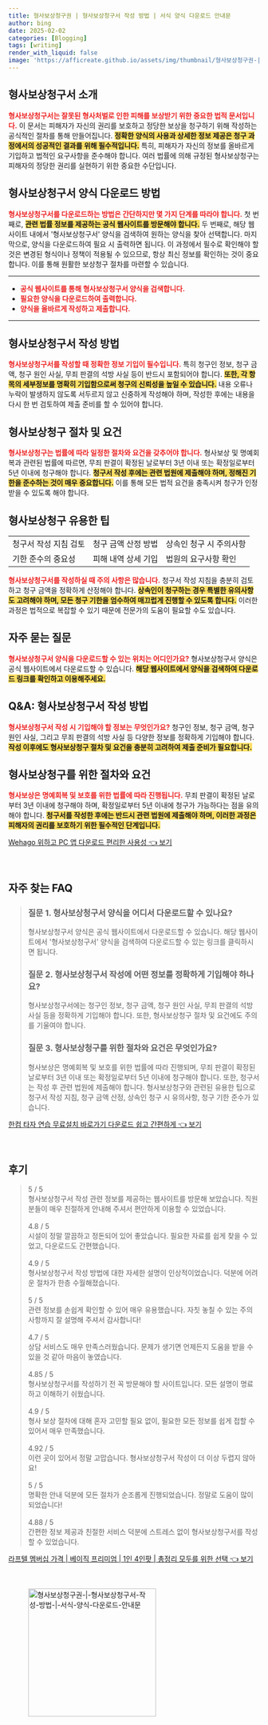 ```yaml
---
title: 형사보상청구권 | 형사보상청구서 작성 방법 | 서식 양식 다운로드 안내문
author: bing
date: 2025-02-02
categories: [Blogging]
tags: [writing]
render_with_liquid: false
image: 'https://afficreate.github.io/assets/img/thumbnail/형사보상청구권-|-형사보상청구서-작성-방법-|-서식-양식-다운로드-안내문.webp'
---
```



<h2 id='형사보상청구서_소개'>형사보상청구서 소개</h2>

<p><b><span style="color: #ee2323;">형사보상청구서는 잘못된 형사처벌로 인한 피해를 보상받기 위한 중요한 법적 문서입니다.</span></b> 이 문서는 피해자가 자신의 권리를 보호하고 정당한 보상을 청구하기 위해 작성하는 공식적인 절차를 통해 만들어집니다. <b><span style="background-color: #ffe066;">정확한 양식의 사용과 상세한 정보 제공은 청구 과정에서의 성공적인 결과를 위해 필수적입니다.</span></b> 특히, 피해자가 자신의 정보를 올바르게 기입하고 법적인 요구사항을 준수해야 합니다. 여러 법률에 의해 규정된 형사보상청구는 피해자의 정당한 권리를 실현하기 위한 중요한 수단입니다.</p>

<h2 id='양식_다운로드_방법'>형사보상청구서 양식 다운로드 방법</h2>

<p><b><span style="color: #ee2323;">형사보상청구서를 다운로드하는 방법은 간단하지만 몇 가지 단계를 따라야 합니다.</span></b> 첫 번째로, <b><span style="background-color: #ffe066;">관련 법률 정보를 제공하는 공식 웹사이트를 방문해야 합니다.</span></b> 두 번째로, 해당 웹사이트 내에서 '형사보상청구서' 양식을 검색하여 원하는 양식을 찾아 선택합니다. 마지막으로, 양식을 다운로드하여 필요 시 출력하면 됩니다. 이 과정에서 필수로 확인해야 할 것은 변경된 형식이나 정책이 적용될 수 있으므로, 항상 최신 정보를 확인하는 것이 중요합니다. 이를 통해 원활한 보상청구 절차를 마련할 수 있습니다.</p>

<hr />

<ul>
    <li><b><span style="color: #ee2323;">공식 웹사이트를 통해 형사보상청구서 양식을 검색합니다.</span></b></li>
    <li><b><span style="color: #ee2323;">필요한 양식을 다운로드하여 출력합니다.</span></b></li>
    <li><b><span style="color: #ee2323;">양식을 올바르게 작성하고 제출합니다.</span></b></li>
</ul>

<hr />

<h2 id='형사보상청구서_작성_방법'>형사보상청구서 작성 방법</h2>

<p><b><span style="color: #ee2323;">형사보상청구서를 작성할 때 정확한 정보 기입이 필수입니다.</span></b> 특히 청구인 정보, 청구 금액, 청구 원인 사실, 무죄 판결의 석방 사실 등이 반드시 포함되어야 합니다. <b><span style="background-color: #ffe066;">또한, 각 항목의 세부정보를 명확히 기입함으로써 청구의 신뢰성을 높일 수 있습니다.</span></b> 내용 오류나 누락이 발생하지 않도록 서두르지 않고 신중하게 작성해야 하며, 작성한 후에는 내용을 다시 한 번 검토하여 제출 준비를 할 수 있어야 합니다.</p>

<h2 id='형사보상청구_절차_및_요건'>형사보상청구 절차 및 요건</h2>

<p><b><span style="color: #ee2323;">형사보상청구는 법률에 따라 일정한 절차와 요건을 갖추어야 합니다.</span></b> 형사보상 및 명예회복과 관련된 법률에 따르면, 무죄 판결이 확정된 날로부터 3년 이내 또는 확정일로부터 5년 이내에 청구해야 합니다. <b><span style="background-color: #ffe066;">청구서 작성 후에는 관련 법원에 제출해야 하며, 정해진 기한을 준수하는 것이 매우 중요합니다.</span></b> 이를 통해 모든 법적 요건을 충족시켜 청구가 인정받을 수 있도록 해야 합니다.</p>

<h2 id='형사보상청구_유용한_팁'>형사보상청구 유용한 팁</h2>

<table>
    <tr>
        <td>청구서 작성 지침 검토</td>
        <td>청구 금액 산정 방법</td>
        <td>상속인 청구 시 주의사항</td>
    </tr>
    <tr>
        <td>기한 준수의 중요성</td>
        <td>피해 내역 상세 기입</td>
        <td>법원의 요구사항 확인</td>
    </tr>
</table>

<p><b><span style="color: #ee2323;">형사보상청구서를 작성하실 때 주의 사항은 많습니다.</span></b> 청구서 작성 지침을 충분히 검토하고 청구 금액을 정확하게 산정해야 합니다. <b><span style="background-color: #ffe066;">상속인이 청구하는 경우 특별한 유의사항도 고려해야 하며, 모든 청구 기한을 엄수하여 매끄럽게 진행할 수 있도록 합니다.</span></b> 이러한 과정은 법적으로 복잡할 수 있기 때문에 전문가의 도움이 필요할 수도 있습니다.</p>

<h2 id='자주_묻는_질문'>자주 묻는 질문</h2>

<p><b><span style="color: #ee2323;">형사보상청구서 양식을 다운로드할 수 있는 위치는 어디인가요?</span></b> 형사보상청구서 양식은 공식 웹사이트에서 다운로드할 수 있습니다. <b><span style="background-color: #ffe066;">해당 웹사이트에서 양식을 검색하여 다운로드 링크를 확인하고 이용해주세요.</span></b></p>

<h2 id='QNA_질문_작성_방법'>Q&A: 형사보상청구서 작성 방법</h2>

<p><b><span style="color: #ee2323;">형사보상청구서 작성 시 기입해야 할 정보는 무엇인가요?</span></b> 청구인 정보, 청구 금액, 청구 원인 사실, 그리고 무죄 판결의 석방 사실 등 다양한 정보를 정확하게 기입해야 합니다. <b><span style="background-color: #ffe066;">작성 이후에도 형사보상청구 절차 및 요건을 충분히 고려하여 제출 준비가 필요합니다.</span></b></p>

<h2 id='QNA_형사보상청구_절차'>형사보상청구를 위한 절차와 요건</h2>

<p><b><span style="color: #ee2323;">형사보상은 명예회복 및 보호를 위한 법률에 따라 진행됩니다.</span></b> 무죄 판결이 확정된 날로부터 3년 이내에 청구해야 하며, 확정일로부터 5년 이내에 청구가 가능하다는 점을 유의해야 합니다. <b><span style="background-color: #ffe066;">청구서를 작성한 후에는 반드시 관련 법원에 제출해야 하며, 이러한 과정은 피해자의 권리를 보호하기 위한 필수적인 단계입니다.</span></b></p>


<p><a class="click-button" title="Wehago 위하고 PC 앱 다운로드 편리한 사용성" href="https://afficreate.github.io/posts/Wehago-%EC%9C%84%ED%95%98%EA%B3%A0-PC-%EC%95%B1-%EB%8B%A4%EC%9A%B4%EB%A1%9C%EB%93%9C-%ED%8E%B8%EB%A6%AC%ED%95%9C-%EC%82%AC%EC%9A%A9%EC%84%B1/" rel="dofollow">Wehago 위하고 PC 앱 다운로드 편리한 사용성 👈 보기</a></p><br>
<h2 id='자주_찾는_FAQ'>자주 찾는 FAQ</h2>
<div itemscope="" itemtype="https://schema.org/FAQPage"> 
<blockquote> 
<div itemscope="" itemprop="mainEntity" itemtype="https://schema.org/Question"> 
<h3 itemprop="name">질문 1. 형사보상청구서 양식을 어디서 다운로드할 수 있나요?</h3> 
<div itemscope="" itemprop="acceptedAnswer" itemtype="https://schema.org/Answer"> 
<span itemprop="text"> 
<p>형사보상청구서 양식은 공식 웹사이트에서 다운로드할 수 있습니다. 해당 웹사이트에서 '형사보상청구서' 양식을 검색하여 다운로드할 수 있는 링크를 클릭하시면 됩니다.</p> 
</span> 
</div> 
</div> 
<div itemscope="" itemprop="mainEntity" itemtype="https://schema.org/Question"> 
<h3 itemprop="name">질문 2. 형사보상청구서 작성에 어떤 정보를 정확하게 기입해야 하나요?</h3> 
<div itemscope="" itemprop="acceptedAnswer" itemtype="https://schema.org/Answer"> 
<span itemprop="text"> 
<p>형사보상청구서에는 청구인 정보, 청구 금액, 청구 원인 사실, 무죄 판결의 석방 사실 등을 정확하게 기입해야 합니다. 또한, 형사보상청구 절차 및 요건에도 주의를 기울여야 합니다.</p> 
</span> 
</div> 
</div> 
<div itemscope="" itemprop="mainEntity" itemtype="https://schema.org/Question"> 
<h3 itemprop="name">질문 3. 형사보상청구를 위한 절차와 요건은 무엇인가요?</h3> 
<div itemscope="" itemprop="acceptedAnswer" itemtype="https://schema.org/Answer"> 
<span itemprop="text"> 
<p>형사보상은 명예회복 및 보호를 위한 법률에 따라 진행되며, 무죄 판결이 확정된 날로부터 3년 이내 또는 확정일로부터 5년 이내에 청구해야 합니다. 또한, 청구서는 작성 후 관련 법원에 제출해야 합니다. 형사보상청구와 관련된 유용한 팁으로 청구서 작성 지침, 청구 금액 산정, 상속인 청구 시 유의사항, 청구 기한 준수가 있습니다.</p> 
</span> 
</div> 
</div> 
</blockquote> 
</div>
<p><a class="click-button" title="한컴 타자 연습 무료설치 바로가기 다운로드 쉽고 간편하게" href="https://afficreate.github.io/posts/%ED%95%9C%EC%BB%B4-%ED%83%80%EC%9E%90-%EC%97%B0%EC%8A%B5-%EB%AC%B4%EB%A3%8C%EC%84%A4%EC%B9%98-%EB%B0%94%EB%A1%9C%EA%B0%80%EA%B8%B0-%EB%8B%A4%EC%9A%B4%EB%A1%9C%EB%93%9C-%EC%89%BD%EA%B3%A0-%EA%B0%84%ED%8E%B8%ED%95%98%EA%B2%8C/" rel="dofollow">한컴 타자 연습 무료설치 바로가기 다운로드 쉽고 간편하게 👈 보기</a></p><br>
<h2 id='후기'>후기</h2>
<div itemscope itemtype="https://schema.org/Product">
  <blockquote>
  <div itemprop="review" itemscope itemtype="https://schema.org/Review">
      <div itemprop="reviewRating" itemscope itemtype="https://schema.org/Rating"> <span itemprop="ratingValue">5</span> / <span itemprop="bestRating">5</span> </div>
      <span itemprop="reviewBody">형사보상청구서 작성 관련 정보를 제공하는 웹사이트를 방문해 보았습니다. 직원분들이 매우 친절하게 안내해 주셔서 편안하게 이용할 수 있었습니다.</span>
  </div>
  <br>
  <div itemprop="review" itemscope itemtype="https://schema.org/Review">
      <div itemprop="reviewRating" itemscope itemtype="https://schema.org/Rating"> <span itemprop="ratingValue">4.8</span> / <span itemprop="bestRating">5</span> </div>
      <span itemprop="reviewBody">시설이 정말 깔끔하고 정돈되어 있어 좋았습니다. 필요한 자료를 쉽게 찾을 수 있었고, 다운로드도 간편했습니다.</span>
  </div>
  <br>
  <div itemprop="review" itemscope itemtype="https://schema.org/Review">
      <div itemprop="reviewRating" itemscope itemtype="https://schema.org/Rating"> <span itemprop="ratingValue">4.9</span> / <span itemprop="bestRating">5</span> </div>
      <span itemprop="reviewBody">형사보상청구서 작성 방법에 대한 자세한 설명이 인상적이었습니다. 덕분에 어려운 절차가 한층 수월해졌습니다.</span>
  </div>
  <br>
  <div itemprop="review" itemscope itemtype="https://schema.org/Review">
      <div itemprop="reviewRating" itemscope itemtype="https://schema.org/Rating"> <span itemprop="ratingValue">5</span> / <span itemprop="bestRating">5</span> </div>
      <span itemprop="reviewBody">관련 정보를 손쉽게 확인할 수 있어 매우 유용했습니다. 자칫 놓칠 수 있는 주의 사항까지 잘 설명해 주셔서 감사합니다!</span>
  </div>
  <br>
  <div itemprop="review" itemscope itemtype="https://schema.org/Review">
      <div itemprop="reviewRating" itemscope itemtype="https://schema.org/Rating"> <span itemprop="ratingValue">4.7</span> / <span itemprop="bestRating">5</span> </div>
      <span itemprop="reviewBody">상담 서비스도 매우 만족스러웠습니다. 문제가 생기면 언제든지 도움을 받을 수 있을 것 같아 마음이 놓였습니다.</span>
  </div>
  <br>
  <div itemprop="review" itemscope itemtype="https://schema.org/Review">
      <div itemprop="reviewRating" itemscope itemtype="https://schema.org/Rating"> <span itemprop="ratingValue">4.85</span> / <span itemprop="bestRating">5</span> </div>
      <span itemprop="reviewBody">형사보상청구서를 작성하기 전 꼭 방문해야 할 사이트입니다. 모든 설명이 명료하고 이해하기 쉬웠습니다.</span>
  </div>
  <br>
  <div itemprop="review" itemscope itemtype="https://schema.org/Review">
      <div itemprop="reviewRating" itemscope itemtype="https://schema.org/Rating"> <span itemprop="ratingValue">4.9</span> / <span itemprop="bestRating">5</span> </div>
      <span itemprop="reviewBody">형사 보상 절차에 대해 혼자 고민할 필요 없이, 필요한 모든 정보를 쉽게 접할 수 있어서 매우 만족했습니다.</span>
  </div>
  <br>
  <div itemprop="review" itemscope itemtype="https://schema.org/Review">
      <div itemprop="reviewRating" itemscope itemtype="https://schema.org/Rating"> <span itemprop="ratingValue">4.92</span> / <span itemprop="bestRating">5</span> </div>
      <span itemprop="reviewBody">이런 곳이 있어서 정말 고맙습니다. 형사보상청구서 작성이 더 이상 두렵지 않아요!</span>
  </div>
  <br>
  <div itemprop="review" itemscope itemtype="https://schema.org/Review">
      <div itemprop="reviewRating" itemscope itemtype="https://schema.org/Rating"> <span itemprop="ratingValue">5</span> / <span itemprop="bestRating">5</span> </div>
      <span itemprop="reviewBody">명확한 안내 덕분에 모든 절차가 순조롭게 진행되었습니다. 정말로 도움이 많이 되었습니다!</span>
  </div>
  <br>
  <div itemprop="review" itemscope itemtype="https://schema.org/Review">
      <div itemprop="reviewRating" itemscope itemtype="https://schema.org/Rating"> <span itemprop="ratingValue">4.88</span> / <span itemprop="bestRating">5</span> </div>
      <span itemprop="reviewBody">간편한 정보 제공과 친절한 서비스 덕분에 스트레스 없이 형사보상청구서를 작성할 수 있었습니다.</span>
  </div>
  </blockquote>
</div>
<p><a class="click-button" title="라프텔 멤버십 가격 | 베이직 프리미엄 | 1인 4인팟 | 총정리 모두를 위한 선택" href="https://afficreate.github.io/posts/%EB%9D%BC%ED%94%84%ED%85%94-%EB%A9%A4%EB%B2%84%EC%8B%AD-%EA%B0%80%EA%B2%A9-%EB%B2%A0%EC%9D%B4%EC%A7%81-%ED%94%84%EB%A6%AC%EB%AF%B8%EC%97%84-1%EC%9D%B8-4%EC%9D%B8%ED%8C%9F-%EC%B4%9D%EC%A0%95%EB%A6%AC-%EB%AA%A8%EB%91%90%EB%A5%BC-%EC%9C%84%ED%95%9C-%EC%84%A0%ED%83%9D/" rel="dofollow">라프텔 멤버십 가격 | 베이직 프리미엄 | 1인 4인팟 | 총정리 모두를 위한 선택 👈 보기</a></p><br>
<figure class="image"><img src="https://afficreate.github.io/assets/img/thumbnail/형사보상청구권-|-형사보상청구서-작성-방법-|-서식-양식-다운로드-안내문.webp" alt="형사보상청구권-|-형사보상청구서-작성-방법-|-서식-양식-다운로드-안내문" width="256" height="256"></figure>